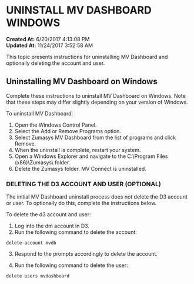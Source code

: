 # UNINSTALL MV DASHBOARD WINDOWS

**Created At:** 6/20/2017 4:13:08 PM  
**Updated At:** 11/24/2017 3:52:58 AM  


This topic presents instructions for uninstalling MV Dashboard and optionally deleting the account and user.

## Uninstalling MV Dashboard on Windows

Complete these instructions to uninstall MV Dashboard on Windows. Note that these steps may differ slightly depending on your version of Windows.

To uninstall MV Dashboard:

1. Open the Windows Control Panel.
2. Select the Add or Remove Programs option.
3. Select Zumasys MV Dashboard from the list of programs and click Remove.
4. When the uninstall is complete, restart your system.
5. Open a Windows Explorer and navigate to the C:\Program Files (x86)\Zumasys\ folder.
6. Delete the Zumasys folder. MV Connect is uninstalled.


### **DELETING THE D3 ACCOUNT AND USER (OPTIONAL)** 

The initial MV Dashboard uninstall process does not delete the D3 account or user. To optionally do this, complete the instructions below.

To delete the d3 account and user:

1. Log into the dm account in D3.
2. Run the following command to delete the account:


```
delete-account mvdb
```

3. Respond to the prompts accordingly to delete the account.

4. Run the following command to delete the user:

```
delete users mvdashboard
```
